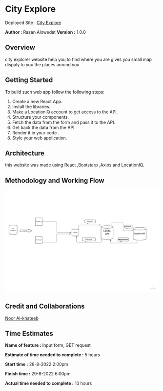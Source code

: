 # City Explore

Deployed Site : [City Explore](https://keen-sundae-d78ea0.netlify.app/)

**Author :** Razan Alowedat
**Version :** 1.0.0

## Overview

city explorer website help you to find where you are gives you small map dispaly to you the places around you.

## Getting Started

To build such web app follow the following steps:

1. Create a new React App.
2. Install the libraries.
3. Make a LocationIQ account to get access to the API.
4. Structure your components.
5. Fetch the data from the form and pass it to the API.
6. Get back the data from the API.
7. Render it in your code .
8. Style your web application.

## Architecture

this website was made using React ,Bootstarp ,Axios and LocationIQ.

## Methodology and Working Flow

![Methodology and Work Flow](./LAB6%20(1).jpg)

## Credit and Collaborations

[Noor Al-khateeb ](https://github.com/noor-alkhateeb) 

## Time Estimates

**Name of feature :** Input form, GET request

**Estimate of time needed to complete :** 5 hours

**Start time :** 28-8-2022 2:00pm

**Finish time :** 29-8-2022 6:00pm

**Actual time needed to complete :** 10 hours